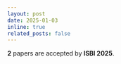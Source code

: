 ```yaml
---
layout: post
date: 2025-01-03
inline: true
related_posts: false
---
```


**2** papers are accepted by **ISBI 2025**.
